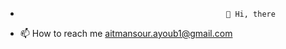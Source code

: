 -                                                   👋 Hi, there
- 📫 How to reach me aitmansour.ayoub1@gmail.com

<!---
aaitmansour/aaitmansour is a ✨ special ✨ repository because its `README.md` (this file) appears on your GitHub profile.
You can click the Preview link to take a look at your changes.
--->
